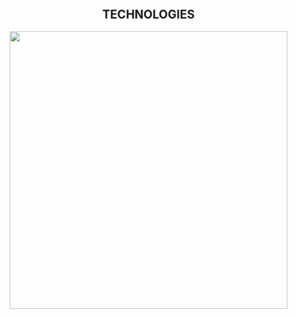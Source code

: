 

<!--Languages and Tools Section-->       
<h2 align="center">TECHNOLOGIES</h2> 
<p align="center">
<img width="500px"  src="https://skillicons.dev/icons?i=java,spring,js,nodejs,react,angular,c/c++&perline=10"  />
</p>
